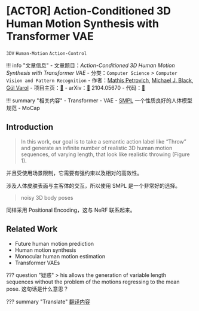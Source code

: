 # [ACTOR] Action-Conditioned 3D Human Motion Synthesis with Transformer VAE

`3DV` `Human-Motion` `Action-Control`

!!! info "文章信息"
    - 文章题目：*Action-Conditioned 3D Human Motion Synthesis with Transformer VAE*
    - 分类：`Computer Science` > `Computer Vision and Pattern Recognition`
    - 作者：[Mathis Petrovich](https://arxiv.org/search/cs?searchtype=author&query=Petrovich%2C+M), [Michael J. Black](https://arxiv.org/search/cs?searchtype=author&query=Black%2C+M+J), [Gül Varol](https://arxiv.org/search/cs?searchtype=author&query=Varol%2C+G)
    - 项目主页：[🔗](https://mathis.petrovich.fr/actor/)
    - arXiv：[🔗](https://arxiv.org/abs/2104.05670) 2104.05670
    - 代码：[🔗](https://github.com/Mathux/ACTOR)

!!! summary "相关内容"
    - Transformer
    - VAE
    - [SMPL](https://smpl.is.tue.mpg.de/) 一个性质良好的人体模型规范
    - MoCap

## Introduction

>  In this work, our goal is to take a semantic action label like “Throw” and generate an infinite number of realistic 3D human motion sequences, of varying length, that look like realistic throwing (Figure 1).

并且受使用场景限制，它需要有强约束以及相对的高效性。

涉及人体皮肤表面与主客体的交互，所以使用 SMPL 是一个非常好的选择。

> noisy 3D body poses

同样采用 Positional Encoding，这与 NeRF 联系起来。

## Related Work

- Future human motion prediction
- Human motion synthesis
- Monocular human motion estimation
- Transformer VAEs



??? question "疑惑"
    > his allows the generation of variable length sequences without the problem of the motions regressing to the mean pose. 这句话是什么意思？

??? summary "Translate"
    [翻译内容](trans.md)